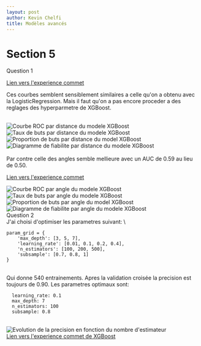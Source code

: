 ```yaml
---
layout: post
author: Kevin Chelfi
title: Modèles avancés
---
```


# Section 5

Question 1

[Lien vers l'experience commet](https://www.comet.com/kevinchelfi/milestone-2/4fe33641122c4056b95c2986abc4ab23)

Ces courbes semblent sensiblement similaires a celle qu'on a obtenu avec la LogisticRegression. Mais il faut qu'on a pas encore proceder a des reglages des hyperparmetre de XGBoost.

\
![Courbe ROC par distance du modele XGBoost](/milestone2/image/sect5_roc_distance_XGB.png)
\
![Taux de buts par distance du modele XGBoost](/milestone2/image/sect5_taux_distance_XGB.png)
\
![Proportion de buts par distance du model XGBoost](/milestone2/image/sect5_prop_distance_XGB.png)
\
![Diagramme de fiabilite par distance du modele XGBoost](/milestone2/image/sect5_fiabilite_distance_XGB.png)
\
\
Par contre celle des angles semble mellieure avec un AUC de 0.59 au lieu de 0.50.

[Lien vers l'experience commet](https://www.comet.com/kevinchelfi/milestone-2/86246939b0994c3bb87bf457a8ed8012)

![Courbe ROC par angle du modele XGBoost](/milestone2/image/sect5_ron_angle_XGB.png)
\
![Taux de buts par angle du modele XGBoost](/milestone2/image/sect5_taux_angle_XGB.png)
\
![Proportion de buts par angle du model XGBoost](/milestone2/image/sect5_prop_angle_XGB.png)
\
![Diagramme de fiabilite par angle du modele XGBoost](/milestone2/image/sect5_fiabilite_angle_XGB.png)
\
Question 2
\
J'ai choisi d'optimiser les parametres suivant: 
\
````{verbatim}
param_grid = {
    'max_depth': [3, 5, 7],
    'learning_rate': [0.01, 0.1, 0.2, 0.4],
    'n_estimators': [100, 200, 500],
    'subsample': [0.7, 0.8, 1]
}
````
\
Qui donne 540 entrainements. Apres la validation croisée la precision est toujours de 0.90. 
Les parametres optimaux sont: 
````{verbatim}
  learning_rate: 0.1
  max_depth: 7
  n_estimators: 100
  subsample: 0.8
````
\
![Evolution de la precision en fonction du nombre d'estimateur](/milestone2/image/sect5_crossval.png)
\
[Lien vers l'experience commet de XGBoost](https://www.comet.com/kevinchelfi/milestone-2/a73fd7b6f90c41d2916dd583b29f3e26)

